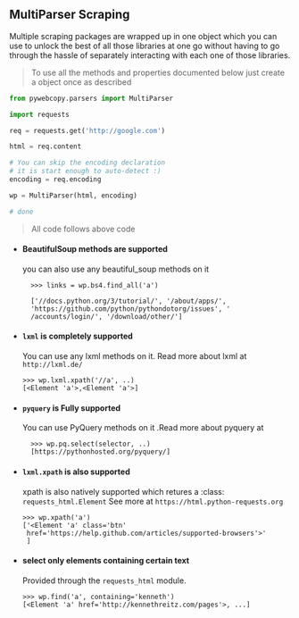 ## MultiParser Scraping

Multiple scraping packages are wrapped up in one object 
which you can use to unlock the best of all those libraries
at one go without having to go through the hassle of 
separately interacting with each one of those libraries.

> To use all the methods and properties documented below
> just create a object once as described

```python
from pywebcopy.parsers import MultiParser

import requests

req = requests.get('http://google.com')

html = req.content

# You can skip the encoding declaration
# it is start enough to auto-detect :)
encoding = req.encoding

wp = MultiParser(html, encoding)

# done

```

> All code follows above code

- #### BeautifulSoup methods are supported
    you can also use any beautiful_soup methods on it
    
        >>> links = wp.bs4.find_all('a')
        
        ['//docs.python.org/3/tutorial/', '/about/apps/', 
        'https://github.com/python/pythondotorg/issues', '
        /accounts/login/', '/download/other/']
    

-   #### `lxml` is completely supported
    
    You can use any lxml methods on it. Read more about lxml at `http://lxml.de/`
    
        >>> wp.lxml.xpath('//a', ..)
        [<Element 'a'>,<Element 'a'>]


- #### `pyquery` is Fully supported
    
    You can use PyQuery methods on it .Read more about pyquery at 
    
        >>> wp.pq.select(selector, ..)
        [https://pythonhosted.org/pyquery/]


-   #### `lxml.xpath` is also supported
    
    xpath is also natively supported which retures a :class: `requests_html.Element`
    See more at `https://html.python-requests.org`

        >>> wp.xpath('a')
        ['<Element 'a' class='btn'
         href='https://help.github.com/articles/supported-browsers'>'
         ]

    
-   #### select only elements containing certain text
    
    Provided through the `requests_html` module.

        >>> wp.find('a', containing='kenneth')
        [<Element 'a' href='http://kennethreitz.com/pages'>, ...]
